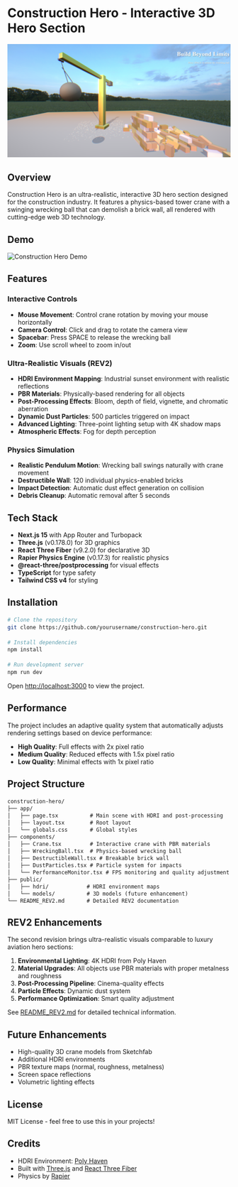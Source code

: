 # Construction Hero - Interactive 3D Hero Section

![Construction Hero REV2](./public/construction-hero-REV2.png)

## Overview

Construction Hero is an ultra-realistic, interactive 3D hero section designed for the construction industry. It features a physics-based tower crane with a swinging wrecking ball that can demolish a brick wall, all rendered with cutting-edge web 3D technology.

## Demo

![Construction Hero Demo](./public/construction-hero-demo-REV2.gif)

## Features

### Interactive Controls
- **Mouse Movement**: Control crane rotation by moving your mouse horizontally
- **Camera Control**: Click and drag to rotate the camera view
- **Spacebar**: Press SPACE to release the wrecking ball
- **Zoom**: Use scroll wheel to zoom in/out

### Ultra-Realistic Visuals (REV2)
- **HDRI Environment Mapping**: Industrial sunset environment with realistic reflections
- **PBR Materials**: Physically-based rendering for all objects
- **Post-Processing Effects**: Bloom, depth of field, vignette, and chromatic aberration
- **Dynamic Dust Particles**: 500 particles triggered on impact
- **Advanced Lighting**: Three-point lighting setup with 4K shadow maps
- **Atmospheric Effects**: Fog for depth perception

### Physics Simulation
- **Realistic Pendulum Motion**: Wrecking ball swings naturally with crane movement
- **Destructible Wall**: 120 individual physics-enabled bricks
- **Impact Detection**: Automatic dust effect generation on collision
- **Debris Cleanup**: Automatic removal after 5 seconds

## Tech Stack

- **Next.js 15** with App Router and Turbopack
- **Three.js** (v0.178.0) for 3D graphics
- **React Three Fiber** (v9.2.0) for declarative 3D
- **Rapier Physics Engine** (v0.17.3) for realistic physics
- **@react-three/postprocessing** for visual effects
- **TypeScript** for type safety
- **Tailwind CSS v4** for styling

## Installation

```bash
# Clone the repository
git clone https://github.com/yourusername/construction-hero.git

# Install dependencies
npm install

# Run development server
npm run dev
```

Open [http://localhost:3000](http://localhost:3000) to view the project.

## Performance

The project includes an adaptive quality system that automatically adjusts rendering settings based on device performance:
- **High Quality**: Full effects with 2x pixel ratio
- **Medium Quality**: Reduced effects with 1.5x pixel ratio
- **Low Quality**: Minimal effects with 1x pixel ratio

## Project Structure

```
construction-hero/
├── app/
│   ├── page.tsx          # Main scene with HDRI and post-processing
│   ├── layout.tsx        # Root layout
│   └── globals.css       # Global styles
├── components/
│   ├── Crane.tsx         # Interactive crane with PBR materials
│   ├── WreckingBall.tsx  # Physics-based wrecking ball
│   ├── DestructibleWall.tsx # Breakable brick wall
│   ├── DustParticles.tsx # Particle system for impacts
│   └── PerformanceMonitor.tsx # FPS monitoring and quality adjustment
├── public/
│   ├── hdri/            # HDRI environment maps
│   └── models/          # 3D models (future enhancement)
└── README_REV2.md       # Detailed REV2 documentation
```

## REV2 Enhancements

The second revision brings ultra-realistic visuals comparable to luxury aviation hero sections:

1. **Environmental Lighting**: 4K HDRI from Poly Haven
2. **Material Upgrades**: All objects use PBR materials with proper metalness and roughness
3. **Post-Processing Pipeline**: Cinema-quality effects
4. **Particle Effects**: Dynamic dust system
5. **Performance Optimization**: Smart quality adjustment

See [README_REV2.md](./README_REV2.md) for detailed technical information.

## Future Enhancements

- High-quality 3D crane models from Sketchfab
- Additional HDRI environments
- PBR texture maps (normal, roughness, metalness)
- Screen space reflections
- Volumetric lighting effects

## License

MIT License - feel free to use this in your projects!

## Credits

- HDRI Environment: [Poly Haven](https://polyhaven.com)
- Built with [Three.js](https://threejs.org) and [React Three Fiber](https://docs.pmnd.rs/react-three-fiber)
- Physics by [Rapier](https://rapier.rs)